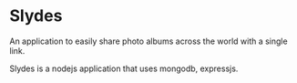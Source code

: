 Slydes
===================
An application to easily share photo albums across the world with a single link.

Slydes is a nodejs application that uses mongodb, expressjs.
